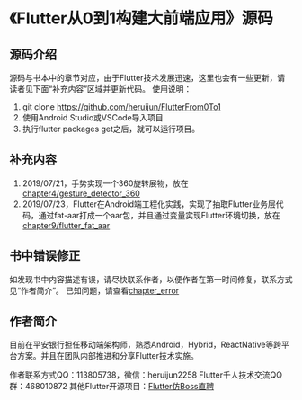 # 《Flutter从0到1构建大前端应用》源码

## 源码介绍
源码与书本中的章节对应，由于Flutter技术发展迅速，这里也会有一些更新，请读者见下面“补充内容”区域并更新代码。
使用说明：
1. git clone https://github.com/heruijun/FlutterFrom0To1
2. 使用Android Studio或VSCode导入项目
3. 执行flutter packages get之后，就可以运行项目。

## 补充内容
1. 2019/07/21，手势实现一个360旋转展物，放在[chapter4/gesture_detector_360](https://github.com/heruijun/FlutterFrom0To1/tree/master/chapter4/gesture_detector_360)
2. 2019/07/23，Flutter在Android端工程化实践，实现了抽取Flutter业务层代码，通过fat-aar打成一个aar包，并且通过变量实现Flutter环境切换，放在[chapter9/flutter_fat_aar](https://github.com/heruijun/FlutterFrom0To1/tree/master/chapter9/flutter_fat_aar)

## 书中错误修正
如发现书中内容描述有误，请尽快联系作者，以便作者在第一时间修复，联系方式见“作者简介”。
已知问题，请查看[chapter_error](https://github.com/heruijun/FlutterFrom0To1/tree/master/chapter_error)

## 作者简介
目前在平安银行担任移动端架构师，熟悉Android，Hybrid，ReactNative等跨平台方案。并且在团队内部推进和分享Flutter技术实施。

作者联系方式QQ：113805738，微信：heruijun2258
Flutter千人技术交流QQ群：468010872
其他Flutter开源项目：[Flutter仿Boss直聘](https://github.com/heruijun/flutter_boss)

